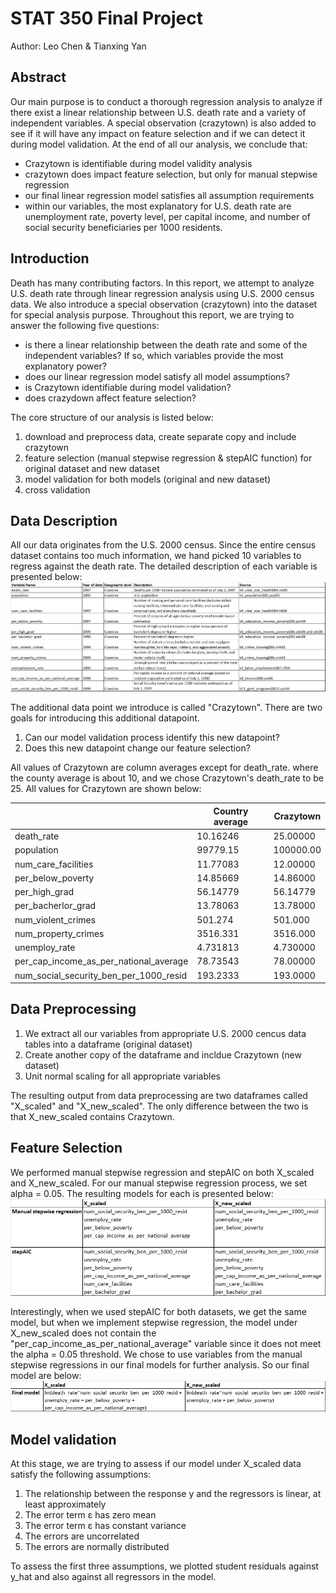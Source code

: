 # STAT 350 Final Project
Author: Leo Chen & Tianxing Yan

## Abstract 
Our main purpose is to conduct a thorough regression analysis to analyze if there exist a linear relationship between U.S. death rate and a variety of independent variables. A special observation (crazytown) is also added to see if it will have any impact on feature selection and if we can detect it during model validation. At the end of all our analysis, we conclude that:
- Crazytown is identifiable during model validity analysis
- crazytown does impact feature selection, but only for manual stepwise regression
- our final linear regression model satisfies all assumption requirements
- within our variables, the most explanatory for U.S. death rate are unemployment rate, poverty level, per capital income, and number of social security beneficiaries per 1000 residents. 

## Introduction
Death has many contributing factors. In this report, we attempt to analyze U.S. death rate through linear regression analysis using U.S. 2000 census data. We also introduce a special observation (crazytown) into the dataset for special analysis purpose. Throughout this report, we are trying to answer the following five questions:
- is there a linear relationship between the death rate and some of the independent variables? If so, which variables provide the most explanatory power?
- does our linear regression model satisfy all model assumptions?
- is Crazytown identifiable during model validation?
- does crazydown affect feature selection?

The core structure of our analysis is listed below:
1) download and preprocess data, create separate copy and include crazytown
2) feature selection (manual stepwise regression & stepAIC function) for original dataset and new dataset
3) model validation for both models (original and new dataset)
4) cross validation

## Data Description
All our data originates from the U.S. 2000 census. Since the entire census dataset contains too much information, we hand picked 10 variables to regress against the death rate. The detailed description of each variable is presented below:
![](Image/data%20description.jpg)

The additional data point we introduce is called "Crazytown". There are two goals for introducing this additional datapoint.
1) Can our model validation process identify this new datapoint?
2) Does this new datapoint change our feature selection?

All values of Crazytown are column averages except for death_rate. where the county average is about 10, and we chose Crazytown's death_rate to be 25. All values for Crazytown are shown below:

| | Country average | Crazytown |
| --- | --- | --- |
| death_rate | 10.16246 | 25.00000 |
| population | 99779.15 | 100000.00	|
| num_care_facilities | 11.77083 | 12.00000 |
| per_below_poverty | 14.85669 | 14.86000 |
| per_high_grad | 56.14779 | 56.14779 |
| per_bacherlor_grad | 13.78063 | 13.78000 |
| num_violent_crimes | 501.274 | 501.000 |
| num_property_crimes | 3516.331  | 3516.000	|
| unemploy_rate | 4.731813 | 4.730000 |
| per_cap_income_as_per_national_average | 78.73543 | 78.00000 |
| num_social_security_ben_per_1000_resid | 193.2333 | 193.0000 |

## Data Preprocessing
1) We extract all our variables from appropriate U.S. 2000 cencus data tables into a dataframe (original dataset)
2) Create another copy of the dataframe and incldue Crazytown (new dataset)
3) Unit normal scaling for all appropriate variables 

The resulting output from data preprocessing are two dataframes called "X_scaled" and "X_new_scaled". The only difference between the two is that X_new_scaled contains Crazytown.

## Feature Selection
We performed manual stepwise regression and stepAIC on both X_scaled and X_new_scaled. For our manual stepwise regression process, we set alpha = 0.05. The resulting models for each is presented below:
![](Image/feature%20selection.jpg)

Interestingly, when we used stepAIC for both datasets, we get the same model, but when we implement stepwise regression, the model under X_new_scaled does not contain the "per_cap_income_as_per_national_average" variable since it does not meet the alpha = 0.05 threshold. We chose to use variables from the manual stepwise regressions in our final models for further analysis. So our final model are below:
![](Image/final%20model.jpg)

## Model validation
At this stage, we are trying to assess if our model under X_scaled data satisfy the following assumptions:
1. The relationship between the response y and the regressors is linear, at least approximately
2. The error term ε has zero mean
3. The error term ε has constant variance
4. The errors are uncorrelated
5. The errors are normally distributed

To assess the first three assumptions, we plotted student residuals against y_hat and also against all regressors in the model.


















